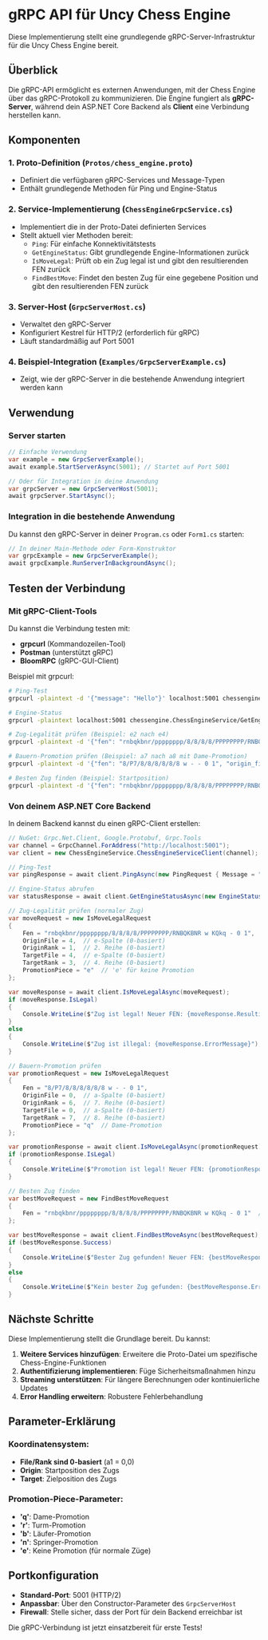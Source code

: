# gRPC API für Uncy Chess Engine

Diese Implementierung stellt eine grundlegende gRPC-Server-Infrastruktur für die Uncy Chess Engine bereit.

## Überblick

Die gRPC-API ermöglicht es externen Anwendungen, mit der Chess Engine über das gRPC-Protokoll zu kommunizieren. Die Engine fungiert als **gRPC-Server**, während dein ASP.NET Core Backend als **Client** eine Verbindung herstellen kann.

## Komponenten

### 1. Proto-Definition (`Protos/chess_engine.proto`)

- Definiert die verfügbaren gRPC-Services und Message-Typen
- Enthält grundlegende Methoden für Ping und Engine-Status

### 2. Service-Implementierung (`ChessEngineGrpcService.cs`)

- Implementiert die in der Proto-Datei definierten Services
- Stellt aktuell vier Methoden bereit:
  - `Ping`: Für einfache Konnektivitätstests
  - `GetEngineStatus`: Gibt grundlegende Engine-Informationen zurück
  - `IsMoveLegal`: Prüft ob ein Zug legal ist und gibt den resultierenden FEN zurück
  - `FindBestMove`: Findet den besten Zug für eine gegebene Position und gibt den resultierenden FEN zurück

### 3. Server-Host (`GrpcServerHost.cs`)

- Verwaltet den gRPC-Server
- Konfiguriert Kestrel für HTTP/2 (erforderlich für gRPC)
- Läuft standardmäßig auf Port 5001

### 4. Beispiel-Integration (`Examples/GrpcServerExample.cs`)

- Zeigt, wie der gRPC-Server in die bestehende Anwendung integriert werden kann

## Verwendung

### Server starten

```csharp
// Einfache Verwendung
var example = new GrpcServerExample();
await example.StartServerAsync(5001); // Startet auf Port 5001

// Oder für Integration in deine Anwendung
var grpcServer = new GrpcServerHost(5001);
await grpcServer.StartAsync();
```

### Integration in die bestehende Anwendung

Du kannst den gRPC-Server in deiner `Program.cs` oder `Form1.cs` starten:

```csharp
// In deiner Main-Methode oder Form-Konstruktor
var grpcExample = new GrpcServerExample();
await grpcExample.RunServerInBackgroundAsync();
```

## Testen der Verbindung

### Mit gRPC-Client-Tools

Du kannst die Verbindung testen mit:

- **grpcurl** (Kommandozeilen-Tool)
- **Postman** (unterstützt gRPC)
- **BloomRPC** (gRPC-GUI-Client)

Beispiel mit grpcurl:

```bash
# Ping-Test
grpcurl -plaintext -d '{"message": "Hello"}' localhost:5001 chessengine.ChessEngineService/Ping

# Engine-Status
grpcurl -plaintext localhost:5001 chessengine.ChessEngineService/GetEngineStatus

# Zug-Legalität prüfen (Beispiel: e2 nach e4)
grpcurl -plaintext -d '{"fen": "rnbqkbnr/pppppppp/8/8/8/8/PPPPPPPP/RNBQKBNR w KQkq - 0 1", "origin_file": 4, "origin_rank": 1, "target_file": 4, "target_rank": 3, "promotion_piece": "e"}' localhost:5001 chessengine.ChessEngineService/IsMoveLegal

# Bauern-Promotion prüfen (Beispiel: a7 nach a8 mit Dame-Promotion)
grpcurl -plaintext -d '{"fen": "8/P7/8/8/8/8/8/8 w - - 0 1", "origin_file": 0, "origin_rank": 6, "target_file": 0, "target_rank": 7, "promotion_piece": "q"}' localhost:5001 chessengine.ChessEngineService/IsMoveLegal

# Besten Zug finden (Beispiel: Startposition)
grpcurl -plaintext -d '{"fen": "rnbqkbnr/pppppppp/8/8/8/8/PPPPPPPP/RNBQKBNR w KQkq - 0 1"}' localhost:5001 chessengine.ChessEngineService/FindBestMove
```

### Von deinem ASP.NET Core Backend

In deinem Backend kannst du einen gRPC-Client erstellen:

```csharp
// NuGet: Grpc.Net.Client, Google.Protobuf, Grpc.Tools
var channel = GrpcChannel.ForAddress("http://localhost:5001");
var client = new ChessEngineService.ChessEngineServiceClient(channel);

// Ping-Test
var pingResponse = await client.PingAsync(new PingRequest { Message = "Test" });

// Engine-Status abrufen
var statusResponse = await client.GetEngineStatusAsync(new EngineStatusRequest());

// Zug-Legalität prüfen (normaler Zug)
var moveRequest = new IsMoveLegalRequest
{
    Fen = "rnbqkbnr/pppppppp/8/8/8/8/PPPPPPPP/RNBQKBNR w KQkq - 0 1",
    OriginFile = 4,  // e-Spalte (0-basiert)
    OriginRank = 1,  // 2. Reihe (0-basiert)
    TargetFile = 4,  // e-Spalte (0-basiert)
    TargetRank = 3,  // 4. Reihe (0-basiert)
    PromotionPiece = "e"  // 'e' für keine Promotion
};

var moveResponse = await client.IsMoveLegalAsync(moveRequest);
if (moveResponse.IsLegal)
{
    Console.WriteLine($"Zug ist legal! Neuer FEN: {moveResponse.ResultingFen}");
}
else
{
    Console.WriteLine($"Zug ist illegal: {moveResponse.ErrorMessage}");
}

// Bauern-Promotion prüfen
var promotionRequest = new IsMoveLegalRequest
{
    Fen = "8/P7/8/8/8/8/8/8 w - - 0 1",
    OriginFile = 0,  // a-Spalte (0-basiert)
    OriginRank = 6,  // 7. Reihe (0-basiert)
    TargetFile = 0,  // a-Spalte (0-basiert)
    TargetRank = 7,  // 8. Reihe (0-basiert)
    PromotionPiece = "q"  // Dame-Promotion
};

var promotionResponse = await client.IsMoveLegalAsync(promotionRequest);
if (promotionResponse.IsLegal)
{
    Console.WriteLine($"Promotion ist legal! Neuer FEN: {promotionResponse.ResultingFen}");
}

// Besten Zug finden
var bestMoveRequest = new FindBestMoveRequest
{
    Fen = "rnbqkbnr/pppppppp/8/8/8/8/PPPPPPPP/RNBQKBNR w KQkq - 0 1"  // Startposition
};

var bestMoveResponse = await client.FindBestMoveAsync(bestMoveRequest);
if (bestMoveResponse.Success)
{
    Console.WriteLine($"Bester Zug gefunden! Neuer FEN: {bestMoveResponse.ResultingFen}");
}
else
{
    Console.WriteLine($"Kein bester Zug gefunden: {bestMoveResponse.ErrorMessage}");
}
```

## Nächste Schritte

Diese Implementierung stellt die Grundlage bereit. Du kannst:

1. **Weitere Services hinzufügen**: Erweitere die Proto-Datei um spezifische Chess-Engine-Funktionen
2. **Authentifizierung implementieren**: Füge Sicherheitsmaßnahmen hinzu
3. **Streaming unterstützen**: Für längere Berechnungen oder kontinuierliche Updates
4. **Error Handling erweitern**: Robustere Fehlerbehandlung

## Parameter-Erklärung

### Koordinatensystem:

- **File/Rank sind 0-basiert** (a1 = 0,0)
- **Origin**: Startposition des Zugs
- **Target**: Zielposition des Zugs

### Promotion-Piece-Parameter:

- **'q'**: Dame-Promotion
- **'r'**: Turm-Promotion
- **'b'**: Läufer-Promotion
- **'n'**: Springer-Promotion
- **'e'**: Keine Promotion (für normale Züge)

## Portkonfiguration

- **Standard-Port**: 5001 (HTTP/2)
- **Anpassbar**: Über den Constructor-Parameter des `GrpcServerHost`
- **Firewall**: Stelle sicher, dass der Port für dein Backend erreichbar ist

Die gRPC-Verbindung ist jetzt einsatzbereit für erste Tests!
